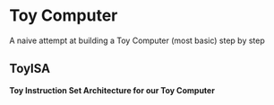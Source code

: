 # Toy Computer

A naive attempt at building a Toy Computer (most basic) step by step

## ToyISA

**Toy Instruction Set Architecture for our Toy Computer**